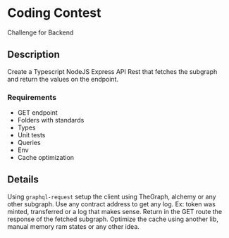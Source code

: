 # Coding Contest

Challenge for Backend

## Description

Create a Typescript NodeJS Express API Rest that fetches the subgraph and return the values on the endpoint.

### Requirements

- GET endpoint
- Folders with standards
- Types
- Unit tests
- Queries
- Env
- Cache optimization

## Details

Using `graphql-request` setup the client using TheGraph, alchemy or any other subgraph. Use any contract address to get any log. Ex: token was minted, transferred or a log that makes sense. Return in the GET route the response of the fetched subgraph. Optimize the cache using another lib, manual memory ram states or any other idea.
